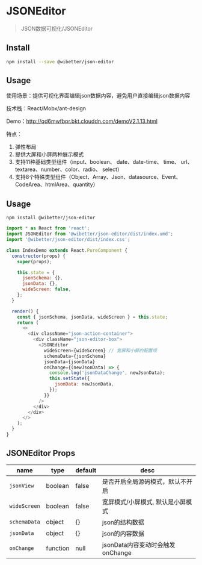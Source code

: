 # JSONEditor

> JSON数据可视化/JSONEditor

## Install

```bash
npm install --save @wibetter/json-editor
```

## Usage

使用场景：提供可视化界面编辑json数据内容，避免用户直接编辑json数据内容

技术栈：React/Mobx/ant-design

Demo：http://qd6mwfbpr.bkt.clouddn.com/demoV2.1.13.html

特点：
1. 弹性布局
2. 提供大屏和小屏两种展示模式
3. 支持11种基础类型组件（input、boolean、 date、date-time、 time、 url、 textarea、number、color、radio、 select）
4. 支持8个特殊类型组件（Object、Array、Json、datasource、Event、CodeArea、htmlArea、quantity）

## Usage

```
npm install @wibetter/json-editor
```

```js
import * as React from 'react';
import JSONEditor from '@wibetter/json-editor/dist/index.umd';
import '@wibetter/json-editor/dist/index.css';

class IndexDemo extends React.PureComponent {
  constructor(props) {
    super(props);

    this.state = {
      jsonSchema: {},
      jsonData: {},
      wideScreen: false,
    };
  }

  render() {
    const { jsonSchema, jsonData, wideScreen } = this.state;
    return (
      <>
        <div className="json-action-container">
          <div className="json-editor-box">
            <JSONEditor
              wideScreen={wideScreen} // 宽屏和小屏的配置项
              schemaData={jsonSchema}
              jsonData={jsonData}
              onChange={(newJsonData) => {
                console.log('jsonDataChange', newJsonData);
                this.setState({
                  jsonData: newJsonData,
                });
              }}
            />
          </div>
        </div>
      </>
    );
  }
}
```

## JSONEditor Props

| name         | type     | default | desc                            |
| ------------ | -------- | ------- | ------------------------------- |
| `jsonView  ` | boolean  | false   | 是否开启全局源码模式，默认不开启      |
| `wideScreen` | boolean  | false   | 宽屏模式/小屏模式, 默认是小屏模式     |
| `schemaData` | object   | {}      | json的结构数据                    |
| `jsonData`   | object   | {}      | json的内容数据                    |
| `onChange`   | function | null    | jsonData内容变动时会触发onChange   |
